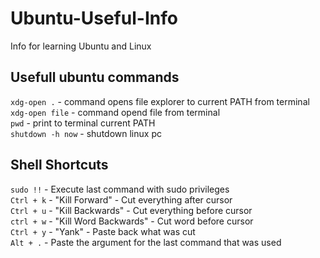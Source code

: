 # Ubuntu-Useful-Info
Info for learning Ubuntu and Linux
<h2>
Usefull ubuntu commands
</h2>
  
`xdg-open .` - command opens file explorer to current PATH from terminal<br>
`xdg-open file` - command opend file from terminal<br>
`pwd` - print to terminal current PATH<br>
`shutdown -h now` - shutdown linux pc<br>


<h2>Shell Shortcuts</h2>

`sudo !!` - Execute last command with sudo privileges<br>
`Ctrl + k` - "Kill Forward" - Cut everything after cursor<br>
`Ctrl + u` - "Kill Backwards" - Cut everything before cursor<br>
`ctrl + w` - "Kill Word Backwards" - Cut word before cursor<br>
`Ctrl + y` - "Yank" - Paste back what was cut<br>
`Alt + .` - Paste the argument for the last command that was used<br>
